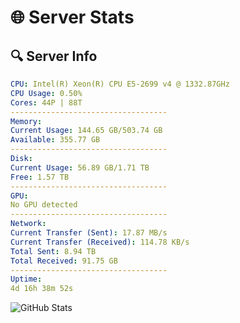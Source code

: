 # 🌐 Server Stats
## 🔍 Server Info
```yaml
CPU: Intel(R) Xeon(R) CPU E5-2699 v4 @ 1332.87GHz
CPU Usage: 0.50%
Cores: 44P | 88T
-----------------------------------
Memory:
Current Usage: 144.65 GB/503.74 GB
Available: 355.77 GB
-----------------------------------
Disk:
Current Usage: 56.89 GB/1.71 TB
Free: 1.57 TB
-----------------------------------
GPU:
No GPU detected
-----------------------------------
Network:
Current Transfer (Sent): 17.87 MB/s
Current Transfer (Received): 114.78 KB/s
Total Sent: 8.94 TB
Total Received: 91.75 GB
-----------------------------------
Uptime:
4d 16h 38m 52s
```
![GitHub Stats](https://img.shields.io/badge/Updated-2025-03-12_14:01:41-blue)